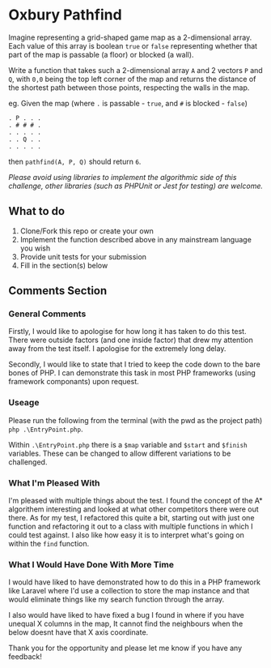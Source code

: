 # Oxbury Pathfind

Imagine representing a grid-shaped game map as a 2-dimensional array. Each value of this array is
boolean `true` or `false` representing whether that part of the map is passable (a floor) or blocked
(a wall).

Write a function that takes such a 2-dimensional array `A` and 2 vectors `P` and `Q`, with `0,0` being the top left corner of the map and returns the distance of the shortest path between those points, respecting the walls in the map.

eg. Given the map (where `.` is passable - `true`, and `#` is blocked - `false`)

```
. P . . .
. # # # .
. . . . .
. . Q . .
. . . . .
```

then `pathfind(A, P, Q)` should return `6`.

_Please avoid using libraries to implement the algorithmic side of this challenge, other libraries (such as PHPUnit or Jest for testing) are welcome._

## What to do

1. Clone/Fork this repo or create your own
2. Implement the function described above in any mainstream language you wish
3. Provide unit tests for your submission
4. Fill in the section(s) below

## Comments Section

<!---
Please fill in the sections below after you complete the challenge.
--->

### General Comments

Firstly, I would like to apologise for how long it has taken to do this test. There were outside factors (and one inside factor) that drew my attention away from the test itself. I apologise for the extremely long delay.

Secondly, I would like to state that I tried to keep the code down to the bare bones of PHP. I can demonstrate this task in most PHP frameworks (using framework componants) upon request.

### Useage
Please run the following from the terminal (with the pwd as the project path) `php .\EntryPoint.php`.

Within `.\EntryPoint.php` there is a `$map` variable and `$start` and `$finish` variables. These can be changed to allow different variations to be challenged.

### What I'm Pleased With
I'm pleased with multiple things about the test. I found the concept of the A* algorithem interesting and looked at what other competitors there were out there. As for my test, I refactored this quite a bit, starting out with just one function and refactoring it out to a class with multiple functions in which I could test against. I also like how easy it is to interpret what's going on within the `find` function.

### What I Would Have Done With More Time
I would have liked to have demonstrated how to do this in a PHP framework like Laravel where I'd use a collection to store the map instance and that would eliminate things like my search function through the array.

I also would have liked to have fixed a bug I found in where if you have unequal X columns in the map, It cannot find the neighbours when the below doesnt have that X axis coordinate. 

Thank you for the opportunity and please let me know if you have any feedback!
